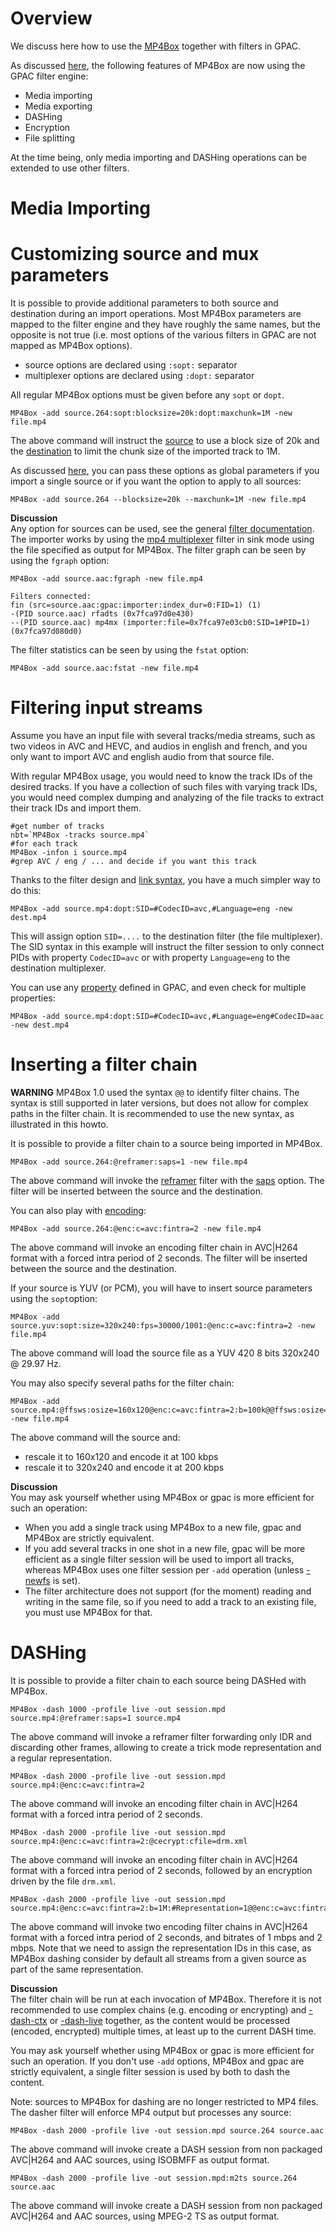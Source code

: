 # Overview

We discuss here how to use the [MP4Box](MP4Box-introduction) together with filters in GPAC.

As discussed [here](Rearchitecture), the following features of MP4Box are now using the GPAC filter engine:

- Media importing
- Media exporting
- DASHing
- Encryption
- File splitting

At the time being, only media importing and DASHing operations can be extended to use other filters.

# Media Importing

# Customizing source and mux parameters

It is possible to provide additional parameters to both source and destination during an import operations. Most MP4Box parameters are mapped to the filter engine and they have roughly the same names, but the opposite is not true (i.e. most options of the various filters in GPAC are not mapped as MP4Box options). 
- source options are declared using `:sopt:` separator
- multiplexer options are declared using `:dopt:` separator
 
All regular MP4Box options must be given before any `sopt` or `dopt`.

```
MP4Box -add source.264:sopt:blocksize=20k:dopt:maxchunk=1M -new file.mp4
```

The above command will instruct the [source](fin) to use a block size of 20k and the [destination](mp4mx) to limit the chunk size of the imported track to 1M.

As discussed [here](core_config#global-filter-options), you can pass these options as global parameters if you import a single source or if you want the option to apply to all sources:
```
MP4Box -add source.264 --blocksize=20k --maxchunk=1M -new file.mp4
```


__Discussion__   
Any option for sources can be used, see the general [filter documentation](filters_general). The importer works by using the [mp4 multiplexer](mp4mx) filter in sink mode using the file specified as output for MP4Box.
The filter graph can be seen by using the `fgraph` option:

```
MP4Box -add source.aac:fgraph -new file.mp4

Filters connected:
fin (src=source.aac:gpac:importer:index_dur=0:FID=1) (1)
-(PID source.aac) rfadts (0x7fca97d0e430)
--(PID source.aac) mp4mx (importer:file=0x7fca97e03cb0:SID=1#PID=1) (0x7fca97d080d0)
```

The filter statistics can be seen by using the `fstat` option:

```
MP4Box -add source.aac:fstat -new file.mp4
```

# Filtering input streams
Assume you have an input file with several tracks/media streams, such as two videos in AVC and HEVC, and audios in english and french, and you only want to import AVC and english audio from that source file.

With regular MP4Box usage, you would need to know the track IDs of the desired tracks. If you have a collection of such files with varying track IDs, you would need complex dumping and analyzing of the file tracks to extract their track IDs and import them.
```
#get number of tracks
nbt=`MP4Box -tracks source.mp4`
#for each track
MP4Box -infon i source.mp4
#grep AVC / eng / ... and decide if you want this track
```

Thanks to the filter design and [link syntax](filters_general#complex-links), you have a much simpler way to do this:
 
```
MP4Box -add source.mp4:dopt:SID=#CodecID=avc,#Language=eng -new dest.mp4
```

This will assign option `SID=....` to the destination filter (the file multiplexer). The SID syntax in this example will instruct the filter session to only connect PIDs with property `CodecID=avc` or with property `Language=eng` to the destination multiplexer. 

You can use any [property](filters_properties) defined in GPAC, and even check for multiple properties:

```
MP4Box -add source.mp4:dopt:SID=#CodecID=avc,#Language=eng#CodecID=aac -new dest.mp4
```


# Inserting a filter chain
 
__WARNING__
MP4Box 1.0 used the syntax `@@` to identify filter chains. The syntax is still supported in later versions, but does not allow for complex paths in the filter chain. It is recommended to use the new syntax, as illustrated in this howto.


It is possible to provide a filter chain to a source being imported in MP4Box.
```
MP4Box -add source.264:@reframer:saps=1 -new file.mp4
```

The above command will invoke the [reframer](reframer) filter with the [saps](reframer#saps) option. The filter will be inserted between the source and the destination. 

You can also play with [encoding](encoding):
 
```
MP4Box -add source.264:@enc:c=avc:fintra=2 -new file.mp4
```

The above command will invoke an encoding filter chain in AVC|H264 format with a forced intra period of 2 seconds. The filter will be inserted between the source and the destination. 
 
If your source is YUV (or PCM), you will have to insert source parameters using the `sopt`option:
```
MP4Box -add source.yuv:sopt:size=320x240:fps=30000/1001:@enc:c=avc:fintra=2 -new file.mp4
```

The above command will load the source file as a YUV 420 8 bits 320x240 @ 29.97 Hz.


 
You may also specify several paths for the filter chain:
```
MP4Box -add source.mp4:@ffsws:osize=160x120@enc:c=avc:fintra=2:b=100k@@ffsws:osize=320x240@enc:c=avc:fintra=2:b=200k -new file.mp4
```

The above command will the source and:

- rescale it to 160x120 and encode it at 100 kbps
- rescale it to 320x240 and encode it at 200 kbps


__Discussion__   
You may ask yourself whether using MP4Box or gpac is more efficient for such an operation:

-  When you add a single track using MP4Box to a new file, gpac and MP4Box are strictly equivalent. 
- If you add several tracks in one shot in a new file, gpac will be more efficient as a single filter session will be used to import all tracks, whereas MP4Box uses one filter session per `-add` operation (unless [-newfs](mp4box-gen-opts#newfs) is set).
- The filter architecture does not support (for the moment) reading and writing in the same file, so if you need to add a track to an existing file, you must use MP4Box for that.


# DASHing


It is possible to provide a filter chain to each source being DASHed with MP4Box.
```
MP4Box -dash 1000 -profile live -out session.mpd source.mp4:@reframer:saps=1 source.mp4
```

The above command will invoke a reframer filter forwarding only IDR and discarding other frames, allowing to create a trick mode representation and a regular representation.

 
```
MP4Box -dash 2000 -profile live -out session.mpd source.mp4:@enc:c=avc:fintra=2
```

The above command will invoke an encoding filter chain in AVC|H264 format with a forced intra period of 2 seconds.

```
MP4Box -dash 2000 -profile live -out session.mpd source.mp4:@enc:c=avc:fintra=2:@cecrypt:cfile=drm.xml
```

The above command will invoke an encoding filter chain in AVC|H264 format with a forced intra period of 2 seconds, followed by an encryption driven by the file `drm.xml`.


```
MP4Box -dash 2000 -profile live -out session.mpd source.mp4:@enc:c=avc:fintra=2:b=1M:#Representation=1@@enc:c=avc:fintra=2:b=2M:#Representation=2
```

The above command will invoke two encoding filter chains in AVC|H264 format with a forced intra period of 2 seconds, and bitrates of 1 mbps and 2 mbps. Note that we need to assign the representation IDs in this case, as MP4Box dashing consider by default all streams from a given source as part of the same representation.


__Discussion__   
The filter chain will be run at each invocation of MP4Box. Therefore it is not recommended to use complex chains (e.g. encoding or encrypting) and [-dash-ctx](mp4box-dash-opts#dash-ctx) or [-dash-live](mp4box-dash-opts#dash-live) together, as the content would be processed (encoded, encrypted) multiple times, at least up to the current DASH time. 

You may ask yourself whether using MP4Box or gpac is more efficient for such an operation. If  you don't use `-add` options, MP4Box and gpac are strictly equivalent, a single filter session is used by both to dash the content.

Note: sources to MP4Box for dashing are no longer restricted to MP4 files. The dasher filter will enforce MP4 output but processes any source:

```
MP4Box -dash 2000 -profile live -out session.mpd source.264 source.aac
```

The above command will invoke create a DASH session from non packaged AVC|H264 and AAC sources, using ISOBMFF as output format.

```
MP4Box -dash 2000 -profile live -out session.mpd:m2ts source.264 source.aac
```

The above command will invoke create a DASH session from non packaged AVC|H264 and AAC sources, using MPEG-2 TS as output format.

